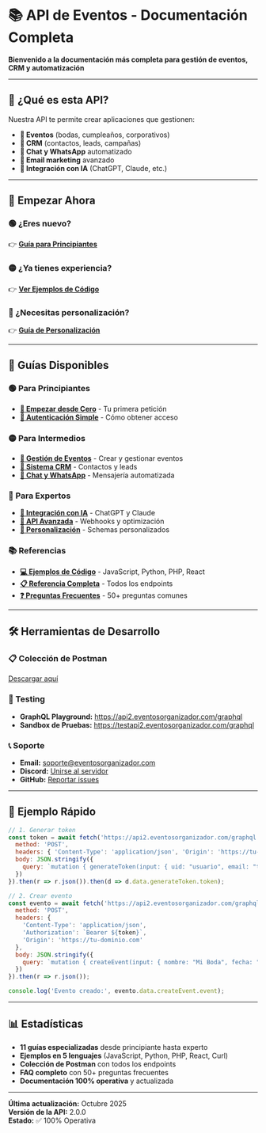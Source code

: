 # 📚 API de Eventos - Documentación Completa

**Bienvenido a la documentación más completa para gestión de eventos, CRM y automatización**

---

## 🎯 **¿Qué es esta API?**

Nuestra API te permite crear aplicaciones que gestionen:
- **📅 Eventos** (bodas, cumpleaños, corporativos)
- **👥 CRM** (contactos, leads, campañas)
- **💬 Chat y WhatsApp** automatizado
- **📧 Email marketing** avanzado
- **🤖 Integración con IA** (ChatGPT, Claude, etc.)

---

## 🚀 **Empezar Ahora**

### **🟢 ¿Eres nuevo?**
👉 **[Guía para Principiantes](./public/user-guides/getting-started.md)**

### **🟡 ¿Ya tienes experiencia?**
👉 **[Ver Ejemplos de Código](./public/user-guides/code-examples.md)**

### **🔴 ¿Necesitas personalización?**
👉 **[Guía de Personalización](./public/user-guides/customization.md)**

---

## 📖 **Guías Disponibles**

### **🟢 Para Principiantes**
- **[🚀 Empezar desde Cero](./public/user-guides/getting-started.md)** - Tu primera petición
- **[🔐 Autenticación Simple](./public/user-guides/authentication-basic.md)** - Cómo obtener acceso

### **🟡 Para Intermedios**
- **[📅 Gestión de Eventos](./public/user-guides/events-management.md)** - Crear y gestionar eventos
- **[👥 Sistema CRM](./public/user-guides/crm-system.md)** - Contactos y leads
- **[💬 Chat y WhatsApp](./public/user-guides/chat-whatsapp.md)** - Mensajería automatizada

### **🔴 Para Expertos**
- **[🤖 Integración con IA](./public/user-guides/ai-integration.md)** - ChatGPT y Claude
- **[🔧 API Avanzada](./public/user-guides/advanced-api.md)** - Webhooks y optimización
- **[🎨 Personalización](./public/user-guides/customization.md)** - Schemas personalizados

### **📚 Referencias**
- **[💻 Ejemplos de Código](./public/user-guides/code-examples.md)** - JavaScript, Python, PHP, React
- **[📋 Referencia Completa](./public/user-guides/complete-reference.md)** - Todos los endpoints
- **[❓ Preguntas Frecuentes](./public/user-guides/faq.md)** - 50+ preguntas comunes

---

## 🛠️ **Herramientas de Desarrollo**

### **📋 Colección de Postman**
[Descargar aquí](./public/user-guides/postman-collection.json)

### **🧪 Testing**
- **GraphQL Playground:** https://api2.eventosorganizador.com/graphql
- **Sandbox de Pruebas:** https://testapi2.eventosorganizador.com/graphql

### **📞 Soporte**
- **Email:** soporte@eventosorganizador.com
- **Discord:** [Unirse al servidor](https://discord.gg/eventos-api)
- **GitHub:** [Reportar issues](https://github.com/eventosorganizador/api-v2)

---

## 🎯 **Ejemplo Rápido**

```javascript
// 1. Generar token
const token = await fetch('https://api2.eventosorganizador.com/graphql', {
  method: 'POST',
  headers: { 'Content-Type': 'application/json', 'Origin': 'https://tu-dominio.com' },
  body: JSON.stringify({
    query: `mutation { generateToken(input: { uid: "usuario", email: "test@ejemplo.com" }) { success token } }`
  })
}).then(r => r.json()).then(d => d.data.generateToken.token);

// 2. Crear evento
const evento = await fetch('https://api2.eventosorganizador.com/graphql', {
  method: 'POST',
  headers: { 
    'Content-Type': 'application/json', 
    'Authorization': `Bearer ${token}`,
    'Origin': 'https://tu-dominio.com'
  },
  body: JSON.stringify({
    query: `mutation { createEvent(input: { nombre: "Mi Boda", fecha: "2025-12-25" }) { success event { id nombre } } }`
  })
}).then(r => r.json());

console.log('Evento creado:', evento.data.createEvent.event);
```

---

## 📊 **Estadísticas**

- **11 guías especializadas** desde principiante hasta experto
- **Ejemplos en 5 lenguajes** (JavaScript, Python, PHP, React, Curl)
- **Colección de Postman** con todos los endpoints
- **FAQ completo** con 50+ preguntas frecuentes
- **Documentación 100% operativa** y actualizada

---

**Última actualización:** Octubre 2025  
**Versión de la API:** 2.0.0  
**Estado:** ✅ 100% Operativa
